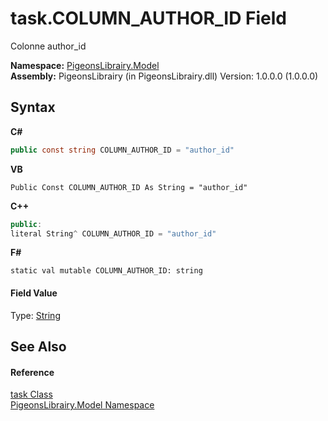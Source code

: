 # task.COLUMN_AUTHOR_ID Field
 

Colonne author_id

**Namespace:**&nbsp;<a href="740f9e4a-e251-715e-60bf-e906871d97b4">PigeonsLibrairy.Model</a><br />**Assembly:**&nbsp;PigeonsLibrairy (in PigeonsLibrairy.dll) Version: 1.0.0.0 (1.0.0.0)

## Syntax

**C#**<br />
``` C#
public const string COLUMN_AUTHOR_ID = "author_id"
```

**VB**<br />
``` VB
Public Const COLUMN_AUTHOR_ID As String = "author_id"
```

**C++**<br />
``` C++
public:
literal String^ COLUMN_AUTHOR_ID = "author_id"
```

**F#**<br />
``` F#
static val mutable COLUMN_AUTHOR_ID: string
```


#### Field Value
Type: <a href="http://msdn2.microsoft.com/en-us/library/s1wwdcbf" target="_blank">String</a>

## See Also


#### Reference
<a href="ed7fd571-3ebd-bb10-4923-b1c31d5523f3">task Class</a><br /><a href="740f9e4a-e251-715e-60bf-e906871d97b4">PigeonsLibrairy.Model Namespace</a><br />